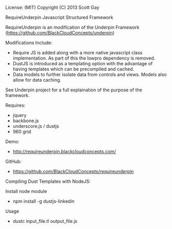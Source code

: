 License: (MIT)
Copyright (C) 2013 Scott Gay

RequireUnderpin Javascript Structured Framework

RequireUnderpin is an modification of the Underpin Framework (https://github.com/BlackCloudConcepts/underpin)

Modifications Include:
- Require JS is added along with a more native javascript class implementation.  As part of this the lowpro dependency is removed.
- DustJS is introduced as a templating option with the advantage of having templates which can be precompiled and cached.
- Data models to further isolate data from controls and views.  Models also allow for data caching.

See Underpin project for a full explaination of the purpose of the framework.

Requires:
- jquery
- backbone.js
- underscore.js / dustjs
- 960 grid

Demo:
- http://requireunderpin.blackcloudconcepts.com/

GitHub:
- https://github.com/BlackCloudConcepts/requireunderpin

Compiling Dust Templates with NodeJS: 

Install node module
- npm install -g dustjs-linkedin

Usage
- dustc input_file.tl output_file.js

